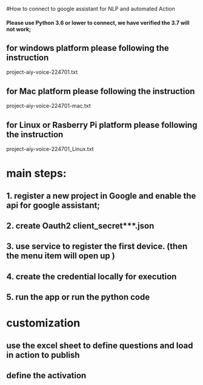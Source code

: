 #How to connect to google assistant for NLP and automated Action

#### Please use Python 3.6 or lower to connect, we have verified the 3.7 will not work;

## for windows platform please following the instruction
project-aiy-voice-224701.txt
## for Mac platform please following the instruction
project-aiy-voice-224701-mac.txt
## for Linux or Rasberry Pi platform please following the instruction
project-aiy-voice-224701_Linux.txt

# main steps:

## 1. register a new project in Google and enable the api for google assistant;
## 2. create Oauth2 client_secret***.json 
## 3. use service to register the first device. (then the menu item will open up )
## 4. create the credential locally for execution
## 5. run the app or run the python code


# customization 
## use the excel sheet to define questions and load in action to publish
## define the activation 

